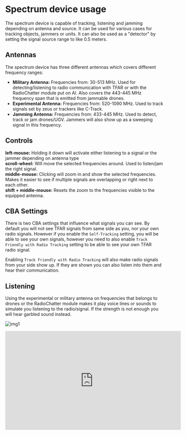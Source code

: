 # Spectrum device usage
The spectrum device is capable of tracking, listening and jamming depending on antenna and source. It can be used for various cases for tracking objects, jammers or units. It can also be used as a "detector" by setting the signal source range to like 0.5 meters.

## Antennas
The spectrum device has three different antennas which covers different frequency ranges:  
* **Military Antenna:** Frequencies from: 30-513 MHz. Used for detecting/listening to radio communication with TFAR or with the RadioChatter module put on AI. Also covers the 443-445 MHz frequency span that is emitted from jammable drones.
* **Experimental Antenna:** Frequencies from: 520-1090 MHz. Used to track signals set by zeus or trackers like C-Track.  
* **Jamming Antenna:** Frequencies from: 433-445 MHz. Used to detect, track or jam drones/UGV. Jammers will also show up as a sweeping signal in this frequency. 

## Controls
**left-mouse:** Holding it down will activate either listening to a signal or the jammer depending on antenna type  
**scroll-wheel:** Will move the selected frequencies around. Used to listen/jam the right signal.   
**middle-mouse:** Clicking will zoom in and show the selected frequencies. Makes it easier to see if multiple signals are overlapping or right next to each other.   
**shift + middle-mouse:** Resets the zoom to the frequencies visible to the equipped antenna. 

## CBA Settings
There is two CBA settings that influence what signals you can see. By default you will not see TFAR signals from same side as you, nor your own radio signals. However if you enable the ``Self-Tracking`` setting, you will be able to see your own signals, however you need to also enable ``Track Friendly with Radio Tracking`` setting to be able to see your own TFAR radio signal. 

Enabling ``Track Friendly with Radio Tracking`` will also make radio signals from your side show up. If they are shown you can also listen into them and hear their communication. 

## Listening
Using the experimental or military antenna on frequencies that belongs to drones or the RadioChatter module makes it play voice lines or sounds to simulate you listening to the radio/signal. If the strength is not enough you will hear garbled sound instead. 

![img1](https://user-images.githubusercontent.com/7889925/134808185-765b827f-780d-435e-a16e-6094ebca9990.jpg)

<iframe width="560" height="315" src="https://www.youtube.com/embed/LZ4dyb8P7u8?si=oHuBcvXVnOw8Ob8V" title="YouTube video player" frameborder="0" allow="accelerometer; autoplay; clipboard-write; encrypted-media; gyroscope; picture-in-picture; web-share" allowfullscreen></iframe>